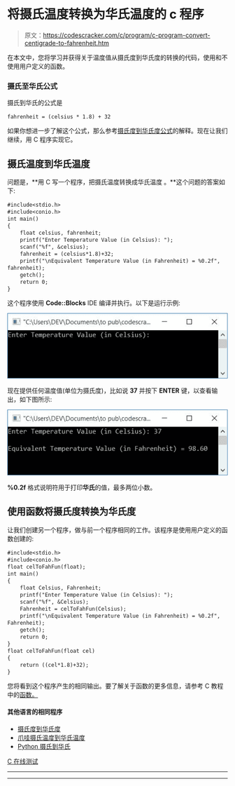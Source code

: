 # 将摄氏温度转换为华氏温度的 c 程序

> 原文：<https://codescracker.com/c/program/c-program-convert-centigrade-to-fahrenheit.htm>

在本文中，您将学习并获得关于温度值从摄氏度到华氏度的转换的代码，使用和不使用用户定义的函数。

### 摄氏至华氏公式

摄氏到华氏的公式是

```
fahrenheit = (celsius * 1.8) + 32
```

如果你想进一步了解这个公式，那么参考[摄氏度到华氏度公式](/nonprog/celsius-to-fahrenheit-formula.htm)的解释。现在让我们继续，用 C 程序实现它。

## 摄氏温度到华氏温度

问题是，**用 C 写一个程序，把摄氏温度转换成华氏温度 。**这个问题的答案如下:

```
#include<stdio.h>
#include<conio.h>
int main()
{
    float celsius, fahrenheit;
    printf("Enter Temperature Value (in Celsius): ");
    scanf("%f", &celsius);
    fahrenheit = (celsius*1.8)+32;
    printf("\nEquivalent Temperature Value (in Fahrenheit) = %0.2f", fahrenheit);
    getch();
    return 0;
}
```

这个程序使用 **Code::Blocks** IDE 编译并执行。以下是运行示例:

![c program convert centigrade to fahrenheit](img/37d056eaa1f348e29d5154c99ab58a9a.png)

现在提供任何温度值(单位为摄氏度)，比如说 **37** 并按下 **ENTER** 键，以查看输出，如下图所示:

![celsius to fahrenheit conversion c](img/dd3331294e042ac6867425a0040df3f5.png)

**%0.2f** 格式说明符用于打印**华氏**的值，最多两位小数。

## 使用函数将摄氏度转换为华氏度

让我们创建另一个程序，做与前一个程序相同的工作。该程序是使用用户定义的函数创建的:

```
#include<stdio.h>
#include<conio.h>
float celToFahFun(float);
int main()
{
    float Celsius, Fahrenheit;
    printf("Enter Temperature Value (in Celsius): ");
    scanf("%f", &Celsius);
    Fahrenheit = celToFahFun(Celsius);
    printf("\nEquivalent Temperature Value (in Fahrenheit) = %0.2f", Fahrenheit);
    getch();
    return 0;
}
float celToFahFun(float cel)
{
    return ((cel*1.8)+32);
}
```

您将看到这个程序产生的相同输出。要了解关于函数的更多信息，请参考 C 教程中的[函数。](/c/c-functions.htm)

#### 其他语言的相同程序

*   [摄氏度到华氏度](/cpp/program/cpp-program-convert-centigrade-to-fahrenheit.htm)
*   [爪哇摄氏温度到华氏温度](/java/program/java-program-convert-centigrade-to-fahrenheit.htm)
*   [Python 摄氏到华氏](/python/program/python-program-convert-celsius-to-fahrenheit.htm)

[C 在线测试](/exam/showtest.php?subid=2)

* * *

* * *